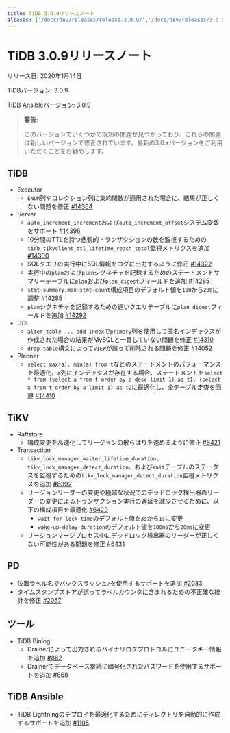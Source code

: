 ```yaml
---
title: TiDB 3.0.9リリースノート
aliases: ['/docs/dev/releases/release-3.0.9/','/docs/dev/releases/3.0.9/']
---
```


# TiDB 3.0.9リリースノート

リリース日: 2020年1月14日

TiDBバージョン: 3.0.9

TiDB Ansibleバージョン: 3.0.9

> **警告:**
>
> このバージョンでいくつかの既知の問題が見つかっており、これらの問題は新しいバージョンで修正されています。最新の3.0.xバージョンをご利用いただくことをお勧めします。

## TiDB

+ Executor
    - `ENUM`列やコレクション列に集約関数が適用された場合に、結果が正しくない問題を修正 [#14364](https://github.com/pingcap/tidb/pull/14364)
+ Server
    - `auto_increment_increment`および`auto_increment_offset`システム変数をサポート [#14396](https://github.com/pingcap/tidb/pull/14396)
    - 10分間のTTLを持つ悲観的トランザクションの数を監視するための`tidb_tikvclient_ttl_lifetime_reach_total`監視メトリクスを追加 [#14300](https://github.com/pingcap/tidb/pull/14300)
    - SQLクエリの実行中にSQL情報をログに出力するように修正 [#14322](https://github.com/pingcap/tidb/pull/14322)
    - 実行中の`plan`および`plan`シグネチャを記録するためのステートメントサマリーテーブルに`plan`および`plan_digest`フィールドを追加 [#14285](https://github.com/pingcap/tidb/pull/14285)
    - `stmt-summary.max-stmt-count`構成項目のデフォルト値を`100`から`200`に調整 [#14285](https://github.com/pingcap/tidb/pull/14285)
    - `plan`シグネチャを記録するための遅いクエリテーブルに`plan_digest`フィールドを追加 [#14292](https://github.com/pingcap/tidb/pull/14292)
+ DDL
    - `alter table ... add index`で`primary`列を使用して匿名インデックスが作成された場合の結果がMySQLと一貫していない問題を修正 [#14310](https://github.com/pingcap/tidb/pull/14310)
    - `drop table`構文によって`VIEW`が誤って削除される問題を修正 [#14052](https://github.com/pingcap/tidb/pull/14052)
+ Planner
    - `select max(a), min(a) from t`などのステートメントのパフォーマンスを最適化。`a`列にインデックスが存在する場合、ステートメントを`select * from (select a from t order by a desc limit 1) as t1, (select a from t order by a limit 1) as t2`に最適化し、全テーブル走査を回避 [#14410](https://github.com/pingcap/tidb/pull/14410)

## TiKV

+ Raftstore
    - 構成変更を高速化してリージョンの散らばりを速めるように修正 [#6421](https://github.com/tikv/tikv/pull/6421)
+ Transaction
    - `tikv_lock_manager_waiter_lifetime_duration`、`tikv_lock_manager_detect_duration`、および`Wait`テーブルのステータスを監視するための`tikv_lock_manager_detect_duration`監視メトリクスを追加 [#6392](https://github.com/tikv/tikv/pull/6392)
    - リージョンリーダーの変更や極端な状況でのデッドロック検出器のリーダーの変更によるトランザクション実行の遅延を減少させるために、以下の構成項目を最適化 [#6429](https://github.com/tikv/tikv/pull/6429)
        - `wait-for-lock-time`のデフォルト値を`3s`から`1s`に変更
        - `wake-up-delay-duration`のデフォルト値を`100ms`から`20ms`に変更
    - リージョンマージプロセス中にデッドロック検出器のリーダーが正しくない可能性がある問題を修正 [#6431](https://github.com/tikv/tikv/pull/6431)

## PD

+ 位置ラベル名でバックスラッシュ`/`を使用するサポートを追加 [#2083](https://github.com/pingcap/pd/pull/2083)
+ タイムスタンプストアが誤ってラベルカウンタに含まれるための不正確な統計を修正 [#2067](https://github.com/pingcap/pd/pull/2067)

## ツール

+ TiDB Binlog
    - Drainerによって出力されるバイナリログプロトコルにユニークキー情報を追加 [#862](https://github.com/pingcap/tidb-binlog/pull/862)
    - Drainerでデータベース接続に暗号化されたパスワードを使用するサポートを追加 [#868](https://github.com/pingcap/tidb-binlog/pull/868)

## TiDB Ansible

+ TiDB Lightningのデプロイを最適化するためにディレクトリを自動的に作成するサポートを追加 [#1105](https://github.com/pingcap/tidb-ansible/pull/1105)